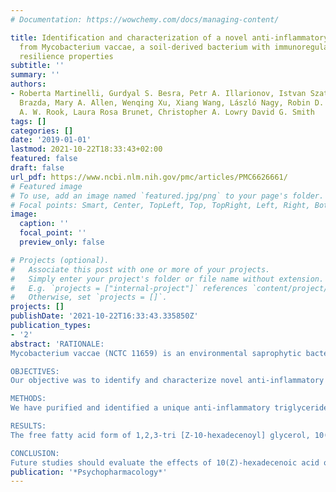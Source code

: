 ```yaml
---
# Documentation: https://wowchemy.com/docs/managing-content/

title: Identification and characterization of a novel anti-inflammatory lipid isolated
  from Mycobacterium vaccae, a soil-derived bacterium with immunoregulatory and stress
  resilience properties
subtitle: ''
summary: ''
authors:
- Roberta Martinelli, Gurdyal S. Besra, Petr A. Illarionov, Istvan Szatmari, Peter
  Brazda, Mary A. Allen, Wenqing Xu, Xiang Wang, László Nagy, Robin D. Dowell, Graham
  A. W. Rook, Laura Rosa Brunet, Christopher A. Lowry David G. Smith
tags: []
categories: []
date: '2019-01-01'
lastmod: 2021-10-22T18:33:43+02:00
featured: false
draft: false
url_pdf: https://www.ncbi.nlm.nih.gov/pmc/articles/PMC6626661/
# Featured image
# To use, add an image named `featured.jpg/png` to your page's folder.
# Focal points: Smart, Center, TopLeft, Top, TopRight, Left, Right, BottomLeft, Bottom, BottomRight.
image:
  caption: ''
  focal_point: ''
  preview_only: false

# Projects (optional).
#   Associate this post with one or more of your projects.
#   Simply enter your project's folder or file name without extension.
#   E.g. `projects = ["internal-project"]` references `content/project/deep-learning/index.md`.
#   Otherwise, set `projects = []`.
projects: []
publishDate: '2021-10-22T16:33:43.335850Z'
publication_types:
- '2'
abstract: 'RATIONALE:
Mycobacterium vaccae (NCTC 11659) is an environmental saprophytic bacterium with anti-inflammatory, immunoregulatory, and stress resilience properties. Previous studies have shown that whole, heat-killed preparations of M. vaccae prevent allergic airway inflammation in a murine model of allergic asthma. Recent studies also demonstrate that immunization with M. vaccae prevents stress-induced exaggeration of proinflammatory cytokine secretion from mesenteric lymph node cells stimulated ex vivo, prevents stress-induced exaggeration of chemically induced colitis in a model of inflammatory bowel disease, and prevents stress-induced anxiety-like defensive behavioral responses. Furthermore, immunization with M. vaccae induces anti-inflammatory responses in the brain and prevents stress-induced exaggeration of microglial priming. However, the molecular mechanisms underlying anti-inflammatory effects of M. vaccae are not known.

OBJECTIVES:
Our objective was to identify and characterize novel anti-inflammatory molecules from M. vaccae NCTC 11659.

METHODS:
We have purified and identified a unique anti-inflammatory triglyceride, 1,2,3-tri [Z-10-hexadecenoyl] glycerol, from M. vaccae and evaluated its effects in freshly isolated murine peritoneal macrophages.

RESULTS:
The free fatty acid form of 1,2,3-tri [Z-10-hexadecenoyl] glycerol, 10(Z)-hexadecenoic acid, decreased lipopolysaccharide-stimulated secretion of the proinflammatory cytokine IL-6 ex vivo. Meanwhile, next-generation RNA sequencing revealed that pretreatment with 10(Z)-hexadecenoic acid upregulated genes associated with peroxisome proliferator-activated receptor alpha (PPARα) signaling in lipopolysaccharide-stimulated macrophages, in association with a broad transcriptional repression of inflammatory markers. We confirmed using luciferase-based transfection assays that 10(Z)-hexadecenoic acid activated PPARα signaling, but not PPARγ, PPARδ, or retinoic acid receptor (RAR) α signaling. The effects of 10(Z)-hexadecenoic acid on lipopolysaccharide-stimulated secretion of IL-6 were prevented by PPARα antagonists and absent in PPARα-deficient mice.

CONCLUSION:
Future studies should evaluate the effects of 10(Z)-hexadecenoic acid on stress-induced exaggeration of peripheral inflammatory signaling, central neuroinflammatory signaling, and anxiety- and fear-related defensive behavioral responses.'
publication: '*Psychopharmacology*'
---
```

